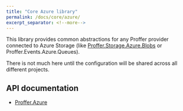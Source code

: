 ```yaml
---
title: "Core Azure library"
permalink: /docs/core/azure/
excerpt_separator: <!--more-->
---
```


This library provides common abstractions for any Proffer provider connected to Azure Storage (like [Proffer.Storage.Azure.Blobs](/docs/storage/azure/blobs) or Proffer.Events.Azure.Queues).
<!--more-->
There is not much here until the configuration will be shared across all different projects.

## API documentation

- [Proffer.Azure](/api/core/azure)